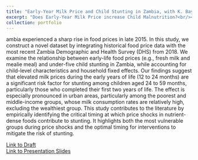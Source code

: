 ```yaml
---
title: "Early-Year Milk Price and Child Stunting in Zambia, with K. Baylis"
excerpt: "Does Early-Year Milk Price increase Child Malnutrition?<br/><img src='../images/zambia_stunting_urban.png'>"
collection: portfolio
---
```

ambia experienced a sharp rise in food prices in late 2015. In this study, we construct a novel dataset by integrating historical food price data with the most recent Zambia Demographic and Health Survey (DHS) from 2018. We examine the relationship between early-life food prices (e.g., fresh milk and mealie meal) and under-five child stunting in Zambia, while accounting for child-level characteristics and household fixed effects. Our findings suggest that elevated milk prices during the early years of life (12 to 24 months) are a significant risk factor for stunting among children aged 24 to 59 months, particularly those who completed their first two years of life. The effect is especially pronounced in urban areas, particularly among the poorest and middle-income groups, whose milk consumption rates are relatively high, excluding the wealthiest group. This study contributes to the literature by empirically identifying the critical timing at which price shocks in nutrient-dense foods contribute to stunting. It highlights both the most vulnerable groups during price shocks and the optimal timing for interventions to mitigate the risk of stunting.

[Link to Draft](https://uofi.box.com/s/vgameizo3rivde5isa01kol7mhjwa59s)\
[Link to Presentation Slides](https://uofi.box.com/s/qiodej02vq9nx5nsvyc0jzn9qwxbyjhv)

